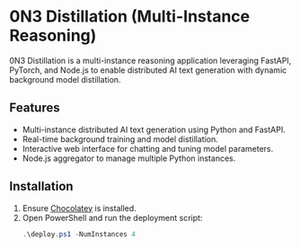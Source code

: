 # 0N3 Distillation (Multi-Instance Reasoning)

0N3 Distillation is a multi-instance reasoning application leveraging FastAPI, PyTorch, and Node.js to enable distributed AI text generation with dynamic background model distillation.

## Features

- Multi-instance distributed AI text generation using Python and FastAPI.
- Real-time background training and model distillation.
- Interactive web interface for chatting and tuning model parameters.
- Node.js aggregator to manage multiple Python instances.

## Installation

1. Ensure [Chocolatey](https://chocolatey.org) is installed.
2. Open PowerShell and run the deployment script:
   ```powershell
   .\deploy.ps1 -NumInstances 4
